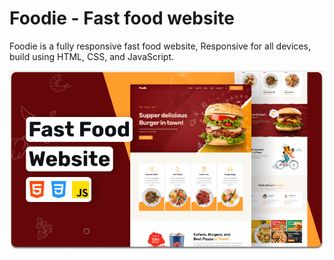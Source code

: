 # Foodie - Fast food website

Foodie is a fully responsive fast food website,
Responsive for all devices, build using HTML, CSS, and JavaScript.

![Alt text](./image.png)

